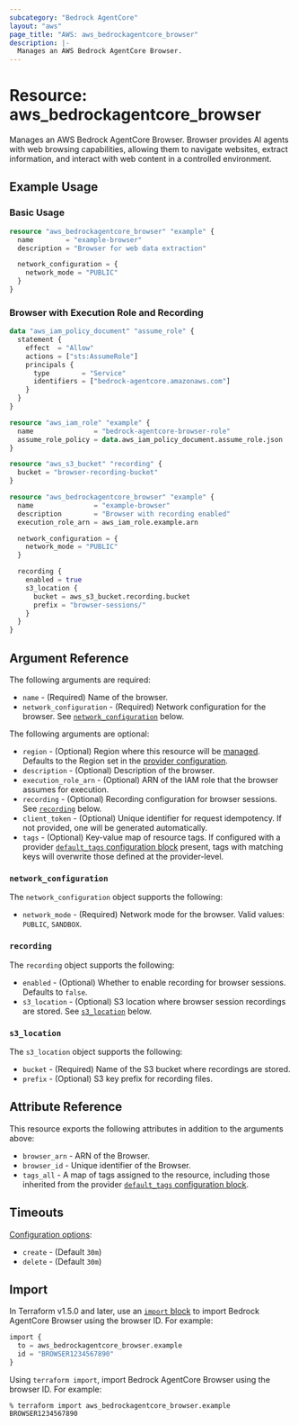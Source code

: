 ```yaml
---
subcategory: "Bedrock AgentCore"
layout: "aws"
page_title: "AWS: aws_bedrockagentcore_browser"
description: |-
  Manages an AWS Bedrock AgentCore Browser.
---
```


# Resource: aws_bedrockagentcore_browser

Manages an AWS Bedrock AgentCore Browser. Browser provides AI agents with web browsing capabilities, allowing them to navigate websites, extract information, and interact with web content in a controlled environment.

## Example Usage

### Basic Usage

```terraform
resource "aws_bedrockagentcore_browser" "example" {
  name        = "example-browser"
  description = "Browser for web data extraction"

  network_configuration = {
    network_mode = "PUBLIC"
  }
}
```

### Browser with Execution Role and Recording

```terraform
data "aws_iam_policy_document" "assume_role" {
  statement {
    effect  = "Allow"
    actions = ["sts:AssumeRole"]
    principals {
      type        = "Service"
      identifiers = ["bedrock-agentcore.amazonaws.com"]
    }
  }
}

resource "aws_iam_role" "example" {
  name               = "bedrock-agentcore-browser-role"
  assume_role_policy = data.aws_iam_policy_document.assume_role.json
}

resource "aws_s3_bucket" "recording" {
  bucket = "browser-recording-bucket"
}

resource "aws_bedrockagentcore_browser" "example" {
  name               = "example-browser"
  description        = "Browser with recording enabled"
  execution_role_arn = aws_iam_role.example.arn

  network_configuration = {
    network_mode = "PUBLIC"
  }

  recording {
    enabled = true
    s3_location {
      bucket = aws_s3_bucket.recording.bucket
      prefix = "browser-sessions/"
    }
  }
}
```

## Argument Reference

The following arguments are required:

* `name` - (Required) Name of the browser.
* `network_configuration` - (Required) Network configuration for the browser. See [`network_configuration`](#network_configuration) below.

The following arguments are optional:

* `region` - (Optional) Region where this resource will be [managed](https://docs.aws.amazon.com/general/latest/gr/rande.html#regional-endpoints). Defaults to the Region set in the [provider configuration](https://registry.terraform.io/providers/hashicorp/aws/latest/docs#aws-configuration-reference).
* `description` - (Optional) Description of the browser.
* `execution_role_arn` - (Optional) ARN of the IAM role that the browser assumes for execution.
* `recording` - (Optional) Recording configuration for browser sessions. See [`recording`](#recording) below.
* `client_token` - (Optional) Unique identifier for request idempotency. If not provided, one will be generated automatically.
* `tags` - (Optional) Key-value map of resource tags. If configured with a provider [`default_tags` configuration block](https://registry.terraform.io/providers/hashicorp/aws/latest/docs#default_tags-configuration-block) present, tags with matching keys will overwrite those defined at the provider-level.

### `network_configuration`

The `network_configuration` object supports the following:

* `network_mode` - (Required) Network mode for the browser. Valid values: `PUBLIC`, `SANDBOX`.

### `recording`

The `recording` object supports the following:

* `enabled` - (Optional) Whether to enable recording for browser sessions. Defaults to `false`.
* `s3_location` - (Optional) S3 location where browser session recordings are stored. See [`s3_location`](#s3_location) below.

### `s3_location`

The `s3_location` object supports the following:

* `bucket` - (Required) Name of the S3 bucket where recordings are stored.
* `prefix` - (Optional) S3 key prefix for recording files.

## Attribute Reference

This resource exports the following attributes in addition to the arguments above:

* `browser_arn` - ARN of the Browser.
* `browser_id` - Unique identifier of the Browser.
* `tags_all` - A map of tags assigned to the resource, including those inherited from the provider [`default_tags` configuration block](https://registry.terraform.io/providers/hashicorp/aws/latest/docs#default_tags-configuration-block).

## Timeouts

[Configuration options](https://developer.hashicorp.com/terraform/language/resources/syntax#operation-timeouts):

* `create` - (Default `30m`)
* `delete` - (Default `30m`)

## Import

In Terraform v1.5.0 and later, use an [`import` block](https://developer.hashicorp.com/terraform/language/import) to import Bedrock AgentCore Browser using the browser ID. For example:

```terraform
import {
  to = aws_bedrockagentcore_browser.example
  id = "BROWSER1234567890"
}
```

Using `terraform import`, import Bedrock AgentCore Browser using the browser ID. For example:

```console
% terraform import aws_bedrockagentcore_browser.example BROWSER1234567890
```
